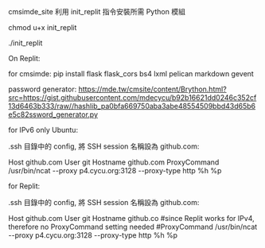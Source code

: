 cmsimde_site
利用 init_replit 指令安裝所需 Python 模組

chmod u+x init_replit

./init_replit

On Replit:

for cmsimde: pip install flask flask_cors bs4 lxml pelican markdown gevent

password generator: https://mde.tw/cmsite/content/Brython.html?src=https://gist.githubusercontent.com/mdecycu/b92b16621dd0246c352cf13d6463b333/raw//hashlib_pa0bfa669750aba3abe48554509bbd43d65b6e5c82ssword_generator.py

for IPv6 only Ubuntu:

.ssh 目錄中的 config, 將 SSH session 名稱設為 github.com:

Host github.com User git Hostname github.com ProxyCommand /usr/bin/ncat --proxy p4.cycu.org:3128 --proxy-type http %h %p

for Replit:

.ssh 目錄中的 config, 將 SSH session 名稱設為 github.com:

Host github.com User git Hostname github.co #since Replit works for IPv4, therefore no ProxyCommand setting needed #ProxyCommand /usr/bin/ncat --proxy p4.cycu.org:3128 --proxy-type http %h %p